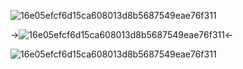 

![16e05efcf6d15ca608013d8b5687549eae76f311](https://64.media.tumblr.com/5bef346c868a20cf2c557ca8af4ff2d8/cf2be94e8018e3b3-cf/s2048x3072/4aae93dcfc6fd556478698261716bf2c9719e31c.pnj)



->![16e05efcf6d15ca608013d8b5687549eae76f311](https://64.media.tumblr.com/62071e9743b5db4ece00ccce41233701/121f77e008a72d92-cc/s640x960/a406e3842f19cf9a497952ab5a8bbb388ada0f5d.pnj)<-




![16e05efcf6d15ca608013d8b5687549eae76f311](https://64.media.tumblr.com/5bef346c868a20cf2c557ca8af4ff2d8/cf2be94e8018e3b3-cf/s2048x3072/4aae93dcfc6fd556478698261716bf2c9719e31c.pnj)


